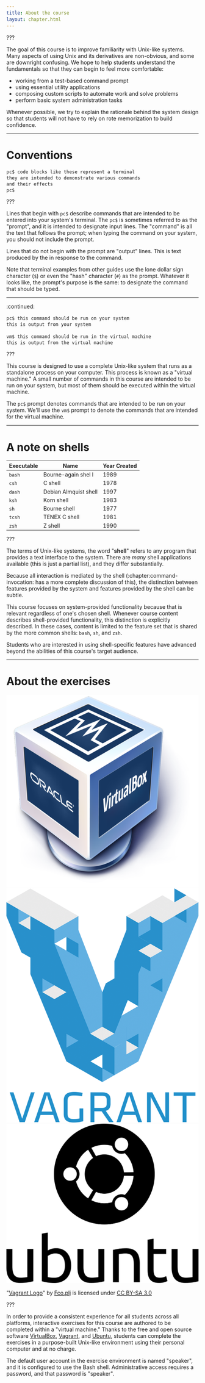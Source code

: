 ```yaml
---
title: About the course
layout: chapter.html
---
```


???

The goal of this course is to improve familiarity with Unix-like systems. Many
aspects of using Unix and its derivatives are non-obvious, and some are
downright confusing. We hope to help students understand the fundamentals so
that they can begin to feel more comfortable:

- working from a test-based command prompt
- using essential utility applications
- composing custom scripts to automate work and solve problems
- perform basic system administration tasks

Whenever possible, we try to explain the rationale behind the system design so
that students will not have to rely on rote memorization to build confidence.

---

# Conventions

```
pc$ code blocks like these represent a terminal
they are intended to demonstrate various commands
and their effects
pc$
```

???

Lines that begin with `pc$` describe commands that are intended to be entered
into your system's terminal. The `pc$` is sometimes referred to as the
"prompt", and it is intended to designate input lines. The "command" is all
the text that follows the prompt; when typing the command on your system, you
should not include the prompt.

Lines that do not begin with the prompt are "output" lines. This is text
produced by the in response to the command.

Note that terminal examples from other guides use the lone dollar sign
character (`$`) or even the "hash" character (`#`) as the prompt. Whatever it
looks like, the prompt's purpose is the same: to designate the command that
should be typed.

---

:continued:

```
pc$ this command should be run on your system
this is output from your system

vm$ this command should be run in the virtual machine
this is output from the virtual machine
```

???

This course is designed to use a complete Unix-like system that runs as a
standalone process on your computer. This process is known as a "virtual
machine." A small number of commands in this course are intended to be run on
your system, but most of them should be executed within the virtual machine.

The `pc$` prompt denotes commands that are intended to be run on your system.
We'll use the `vm$` prompt to denote the commands that are intended for the
virtual machine.

---

# A note on shells

Executable | Name                  | Year Created
-----------|-----------------------|-------------
`bash`     | Bourne-again shel l   | 1989
`csh`      | C shell               | 1978
`dash`     | Debian Almquist shell | 1997
`ksh`      | Korn shell            | 1983
`sh`       | Bourne shell          | 1977
`tcsh`     | TENEX C shell         | 1981
`zsh`      | Z shell               | 1990

???

The terms of Unix-like systems, the word "**shell**" refers to any program that
provides a text interface to the system. There are *many* shell applications
available (this is just a partial list), and they differ substantially.

Because all interaction is mediated by the shell (:chapter:command-invocation:
has a more complete discussion of this), the distinction between features
provided by the system and features provided by the shell can be subtle.

This course focuses on system-provided functionality because that is relevant
regardless of one's chosen shell. Whenever course content describes
shell-provided functionality, this distinction is explicitly described. In
these cases, content is limited to the feature set that is shared by the more
common shells: `bash`, `sh`, and `zsh`.

Students who are interested in using shell-specific features have advanced
beyond the abilities of this course's target audience.

---

# About the exercises

![VirtualBox logo](logo-virtualbox.png)
![Vagrant logo](logo-vagrant.png)
![Ubuntu logo](logo-ubuntu.svg)

"[Vagrant Logo](https://commons.wikimedia.org/w/index.php?curid=29324827)" by
[Fco.plj](https://commons.wikimedia.org/w/index.php?title=User:Fco.plj) is
licensed under [CC BY-SA 3.0](http://creativecommons.org/licenses/by-sa/3.0)

???

In order to provide a consistent experience for all students across all
platforms, interactive exercises for this course are authored to be completed
within a "virtual machine." Thanks to the free and open source software
[VirtualBox](https://www.virtualbox.org/),
[Vagrant](https://www.vagrantup.com/), and [Ubuntu](http://www.ubuntu.com/),
students can complete the exercises in a purpose-built Unix-like environment
using their personal computer and at no charge.

The default user account in the exercise environment is named "speaker", and it
is configured to use the Bash shell. Administrative access requires a password,
and that password is "speaker".
